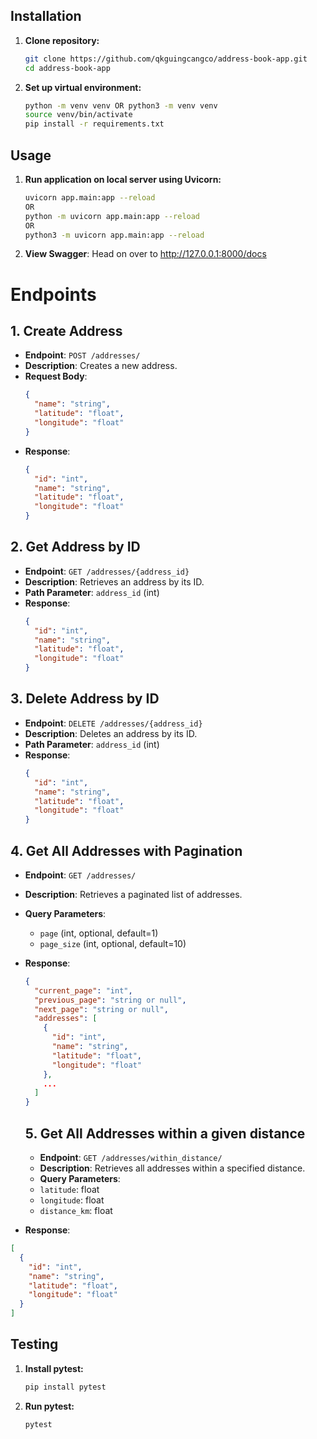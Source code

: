 ## Installation

1. **Clone repository:**

    ```bash
    git clone https://github.com/qkguingcangco/address-book-app.git
    cd address-book-app
    ```
2. **Set up virtual environment:**

    ```bash
    python -m venv venv OR python3 -m venv venv
    source venv/bin/activate
    pip install -r requirements.txt
    ```

## Usage
1. **Run application on local server using Uvicorn:**
    ```bash
    uvicorn app.main:app --reload
    OR
    python -m uvicorn app.main:app --reload
    OR
    python3 -m uvicorn app.main:app --reload
    ```
2. **View Swagger**:
   Head on over to http://127.0.0.1:8000/docs


# Endpoints

## 1. Create Address
- **Endpoint**: `POST /addresses/`
- **Description**: Creates a new address.
- **Request Body**:
  ```json
  {
    "name": "string",
    "latitude": "float",
    "longitude": "float"
  }
  ```
- **Response**:
  ```json
  {
    "id": "int",
    "name": "string",
    "latitude": "float",
    "longitude": "float"
  }
  ```

## 2. Get Address by ID
- **Endpoint**: `GET /addresses/{address_id}`
- **Description**: Retrieves an address by its ID.
- **Path Parameter**: `address_id` (int)
- **Response**:
  ```json
  {
    "id": "int",
    "name": "string",
    "latitude": "float",
    "longitude": "float"
  }
  ```

## 3. Delete Address by ID
- **Endpoint**: `DELETE /addresses/{address_id}`
- **Description**: Deletes an address by its ID.
- **Path Parameter**: `address_id` (int)
- **Response**:
  ```json
  {
    "id": "int",
    "name": "string",
    "latitude": "float",
    "longitude": "float"
  }
  ```

## 4. Get All Addresses with Pagination
- **Endpoint**: `GET /addresses/`
- **Description**: Retrieves a paginated list of addresses.
- **Query Parameters**: 
  - `page` (int, optional, default=1)
  - `page_size` (int, optional, default=10)
- **Response**:
  ```json
  {
    "current_page": "int",
    "previous_page": "string or null",
    "next_page": "string or null",
    "addresses": [
      {
        "id": "int",
        "name": "string",
        "latitude": "float",
        "longitude": "float"
      },
      ...
    ]
  }
  ```

  ## 5. Get All Addresses within a given distance
  - **Endpoint**: `GET /addresses/within_distance/`
  - **Description**: Retrieves all addresses within a specified distance.
  - **Query Parameters**:
  - `latitude`: float
  - `longitude`: float
  - `distance_km`: float
- **Response**:
```json
[
  {
    "id": "int",
    "name": "string",
    "latitude": "float",
    "longitude": "float"
  }
]
```

## Testing

1. **Install pytest:**

    ```bash
    pip install pytest
    ```

2. **Run pytest:**

    ```bash
    pytest
    ```
